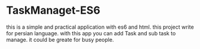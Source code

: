 # TaskManaget-ES6
this is a simple and practical application with es6 and html.
this project write for persian language.
with this app you can add Task and sub task to manage.
it could be greate for busy people.
